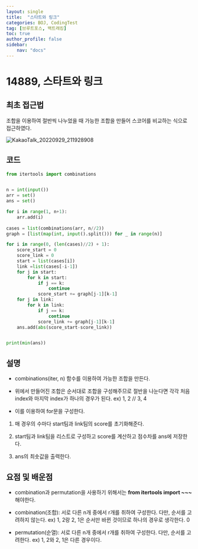 ```yaml
---
layout: single
title:  "스타트와 링크"
categories: BOJ, CodingTest
tag: [브루트포스, 백트래킹]
toc: true
author_profile: false
sidebar: 
    nav: "docs"
---
```


# 14889, 스타트와 링크

## 최초 접근법

조합을 이용하여 절반씩 나누었을 때 가능한 조합을 만들어 스코어를 비교하는 식으로 접근하였다. 

![KakaoTalk_20220929_211928908](../../images/2022-09-29-startandlink/KakaoTalk_20220929_211928908.jpg)

## 코드

```python
from itertools import combinations


n = int(input())
arr = set()
ans = set()

for i in range(1, n+1):
    arr.add(i)
    
cases = list(combinations(arr, n//2))
graph = [list(map(int, input().split())) for _ in range(n)]

for i in range(0, (len(cases)//2) + 1):
    score_start = 0
    score_link = 0
    start = list(cases[i])
    link =list(cases[-i-1])
    for j in start:
        for k in start:
            if j == k:
                continue
            score_start += graph[j-1][k-1]
    for j in link:
        for k in link:
            if j == k:
                continue
            score_link += graph[j-1][k-1]
    ans.add(abs(score_start-score_link))


print(min(ans))
```

## 설명

- combinations(iter, n) 함수를 이용하여 가능한 조합을 만든다.  

- 위에서 만들어진 조합은 순서대로 조합을 구성해주므로 절반을 나눈다면 각각 처음 index와 마지막 index가 하나의 경우가 된다. ex) 1, 2 // 3, 4

- 이를 이용하여 for문을 구성한다. 

1. 매 경우의 수마다 start팀과 link팀의 score를 초기화해준다. 

2. start팀과 link팀을 리스트로 구성하고 score를 계산하고 점수차를 ans에 저장한다.

3. ans의 최솟값을 출력한다. 

## 요점 및 배운점

- combination과 permutation을 사용하기 위해서는 **from itertools import ~~~** 해야한다. 

- combination(조합): 서로 다른 n개 중에서 r개를 취하여 구성한다. 다만, 순서를 고려하지 않는다. ex) 1, 2랑 2, 1은 순서만 바뀐 것이므로 하나의 경우로 생각한다. 0 

- permutation(순열): 서로 다른 n개 중에서 r개를 취하여 구성한다. 다만, 순서를 고려한다. ex) 1, 2와 2, 1은 다른 경우이다. 
